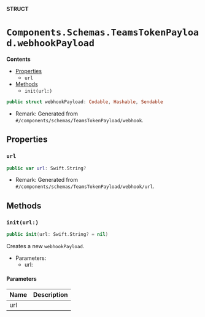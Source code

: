 **STRUCT**

# `Components.Schemas.TeamsTokenPayload.webhookPayload`

**Contents**

- [Properties](#properties)
  - `url`
- [Methods](#methods)
  - `init(url:)`

```swift
public struct webhookPayload: Codable, Hashable, Sendable
```

- Remark: Generated from `#/components/schemas/TeamsTokenPayload/webhook`.

## Properties
### `url`

```swift
public var url: Swift.String?
```

- Remark: Generated from `#/components/schemas/TeamsTokenPayload/webhook/url`.

## Methods
### `init(url:)`

```swift
public init(url: Swift.String? = nil)
```

Creates a new `webhookPayload`.

- Parameters:
  - url:

#### Parameters

| Name | Description |
| ---- | ----------- |
| url |  |